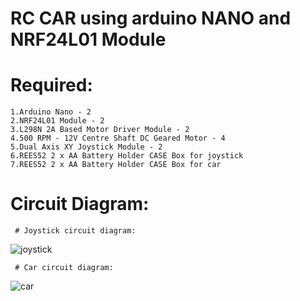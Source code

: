 # RC CAR using arduino NANO and NRF24L01 Module

# Required:
    1.Arduino Nano - 2
    2.NRF24L01 Module - 2
    3.L298N 2A Based Motor Driver Module - 2
    4.500 RPM - 12V Centre Shaft DC Geared Motor - 4 
    5.Dual Axis XY Joystick Module - 2
    6.REES52 2 x AA Battery Holder CASE Box for joystick
    7.REES52 2 x AA Battery Holder CASE Box for car 

# Circuit Diagram:
     # Joystick circuit diagram:
       
   ![joystick](https://github.com/Parthiban733/Remote-control-car/assets/170818735/6c2bf3fa-0914-4226-bc05-898b5a52f5d3)


     # Car circuit diagram:

    
     
![car](https://github.com/Parthiban733/Remote-control-car/assets/170818735/fc84bd76-e808-4495-b8f2-15a95e2ae4e7)

